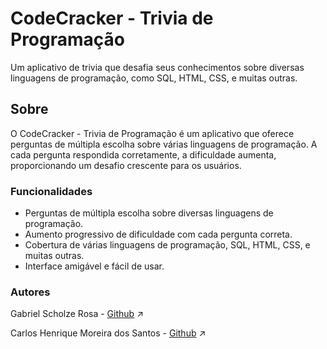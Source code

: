 # CodeCracker - Trivia de Programação

Um aplicativo de trivia que desafia seus conhecimentos sobre diversas linguagens de programação, como SQL, HTML, CSS, e muitas outras.

## Sobre

O CodeCracker - Trivia de Programação é um aplicativo que oferece perguntas de múltipla escolha sobre várias linguagens de programação. A cada pergunta respondida corretamente, a dificuldade aumenta, proporcionando um desafio crescente para os usuários.

### Funcionalidades

- Perguntas de múltipla escolha sobre diversas linguagens de programação.
- Aumento progressivo de dificuldade com cada pergunta correta.
- Cobertura de várias linguagens de programação, SQL, HTML, CSS, e muitas outras.
- Interface amigável e fácil de usar.


### Autores

Gabriel Scholze Rosa - [Github](https://github.com/gabrielscholze-r) :arrow_upper_right:

Carlos Henrique Moreira dos Santos - [Github](https://github.com/carlinhos11012) :arrow_upper_right: